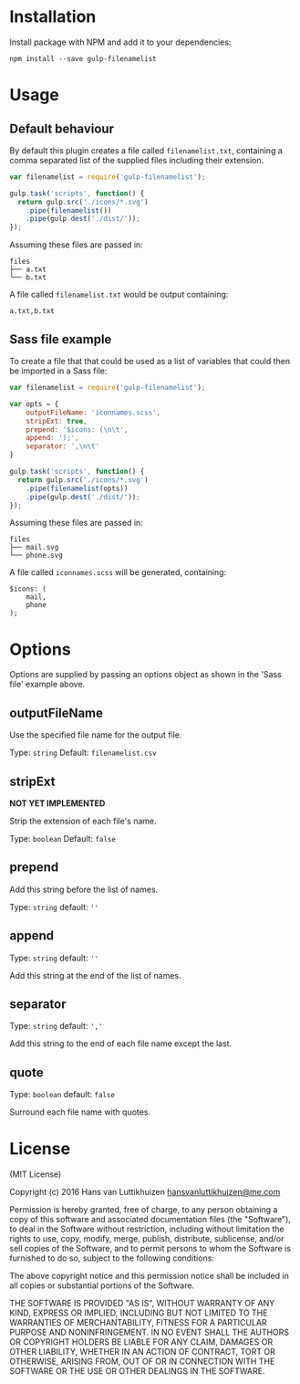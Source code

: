 # Installation

Install package with NPM and add it to your dependencies:

`npm install --save gulp-filenamelist`

# Usage

## Default behaviour

By default this plugin creates a file called `filenamelist.txt`, containing a
comma separated list of the supplied files including their extension.

```js
var filenamelist = require('gulp-filenamelist');

gulp.task('scripts', function() {
  return gulp.src('./icons/*.svg')
    .pipe(filenamelist())
    .pipe(gulp.dest('./dist/'));
});
```

Assuming these files are passed in:

```
files
├── a.txt
└── b.txt
```

A file called `filenamelist.txt` would be output containing:

```
a.txt,b.txt
```

## Sass file example

To create a file that that could be used as a list of variables that could then
be imported in a Sass file:

```js
var filenamelist = require('gulp-filenamelist');

var opts = {
    outputFileName: 'iconnames.scss',
    stripExt: true,
    prepend: '$icons: (\n\t',
    append: ');',
    separator: ',\n\t'
}

gulp.task('scripts', function() {
  return gulp.src('./icons/*.svg')
    .pipe(filenamelist(opts))
    .pipe(gulp.dest('./dist/'));
});
```

Assuming these files are passed in:

```
files
├── mail.svg
└── phone.svg
```

A file called `iconnames.scss` will be generated, containing:

```
$icons: (
    mail,
    phone
);
```

# Options

Options are supplied by passing an options object as shown in the 'Sass file'
example above.

## outputFileName

Use the specified file name for the output file.

Type: `string`
Default: `filenamelist.csv`

## stripExt

**NOT YET IMPLEMENTED**

Strip the extension of each file's name.

Type: `boolean`
Default: `false`

## prepend

Add this string before the list of names.

Type: `string`
default: `''`

## append

Type: `string`
default: `''`

Add this string at the end of the list of names.

## separator

Type: `string`
default: `','`

Add this string to the end of each file name except the last.

## quote

Type: `boolean`
default: `false`

Surround each file name with quotes.

# License

(MIT License)

Copyright (c) 2016 Hans van Luttikhuizen <hansvanluttikhuizen@me.com>

Permission is hereby granted, free of charge, to any person obtaining
a copy of this software and associated documentation files (the
"Software"), to deal in the Software without restriction, including
without limitation the rights to use, copy, modify, merge, publish,
distribute, sublicense, and/or sell copies of the Software, and to
permit persons to whom the Software is furnished to do so, subject to
the following conditions:

The above copyright notice and this permission notice shall be
included in all copies or substantial portions of the Software.

THE SOFTWARE IS PROVIDED "AS IS", WITHOUT WARRANTY OF ANY KIND,
EXPRESS OR IMPLIED, INCLUDING BUT NOT LIMITED TO THE WARRANTIES OF
MERCHANTABILITY, FITNESS FOR A PARTICULAR PURPOSE AND
NONINFRINGEMENT. IN NO EVENT SHALL THE AUTHORS OR COPYRIGHT HOLDERS BE
LIABLE FOR ANY CLAIM, DAMAGES OR OTHER LIABILITY, WHETHER IN AN ACTION
OF CONTRACT, TORT OR OTHERWISE, ARISING FROM, OUT OF OR IN CONNECTION
WITH THE SOFTWARE OR THE USE OR OTHER DEALINGS IN THE SOFTWARE.
